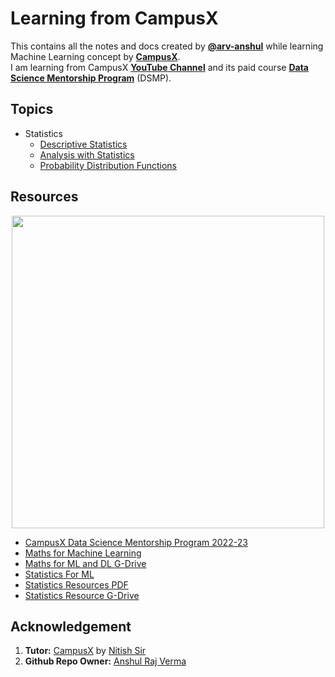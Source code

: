 # Learning from CampusX

This contains all the notes and docs created by [**@arv-anshul**][arv-github] while learning Machine Learning concept by [**CampusX**][campusx-yt].  
I am learning from CampusX [**YouTube Channel**][campusx-yt] and its paid course [**Data Science Mentorship Program**][campusx-website] (DSMP).

## Topics

- Statistics
  - [Descriptive Statistics](./Descriptive%20Statistics/README.md)
  - [Analysis with Statistics](./Analysis%20with%20Statistics/README.md)
  - [Probability Distribution Functions](./Probability%20Distribution%20Functions/README.md)

## Resources

<p align="center">
    <img src="https://i.ytimg.com/vi/2GV_ouHBw30/maxresdefault.jpg" height=500>
</p>

- [CampusX Data Science Mentorship Program 2022-23](https://www.youtube.com/playlist?list=PLKnIA16_RmvbAlyx4_rdtR66B7EHX5k3z)
- [Maths for Machine Learning](https://www.youtube.com/playlist?list=PLKnIA16_RmvbYFaaeLY28cWeqV-3vADST)
- [Maths for ML and DL G-Drive](https://docs.google.com/spreadsheets/d/10spJMs0Zmv5cugfFjJVc4MudyOVjl_16Ef5z54oxqnM/edit#gid=241859416)
- [Statistics For ML](./docs/Statistics%20For%20ML.pdf)
- [Statistics Resources PDF](./docs/Statistics%20Resources.pdf)
- [Statistics Resource G-Drive](https://docs.google.com/document/d/1GDKMZG5es9wkqk3ftiAXeUXKBc5fl0HlFIIKucPgRIs/edit)

## Acknowledgement

1. **Tutor:** [CampusX][campusx-yt] by [Nitish Sir](mailto:nitish.campusx@gmail.com)
2. **Github Repo Owner:** [Anshul Raj Verma][arv-github]

<!-- Important link definition for referencing -->

[arv-github]: https://github.com/arv-anshul
[campusx-yt]: https://youtube.com/@campusx-official
[campusx-website]: https://learnwith.campusx.in
